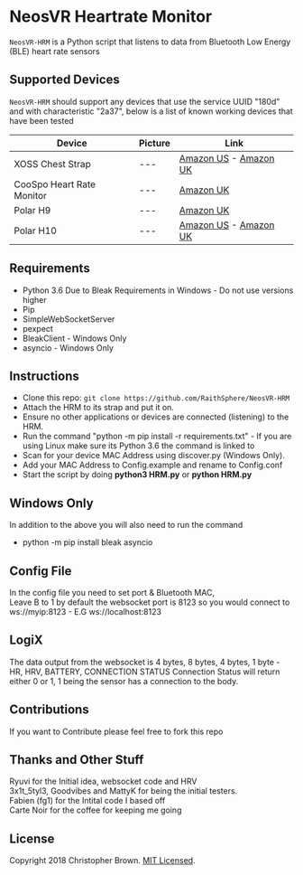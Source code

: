 # NeosVR Heartrate Monitor

`NeosVR-HRM` is a Python script that listens to data from Bluetooth Low Energy (BLE) heart rate sensors 

## Supported Devices
`NeosVR-HRM` should support any devices that use the service UUID "180d" and with characteristic "2a37", below is a list of known working devices that have been tested

Device | Picture | Link
--- | --- | ---
XOSS Chest Strap | --- | [Amazon US](https://www.amazon.com/XOSS-Monitor-Bluetooth-Wireless-Accessories/dp/B0822SFPTF/ref=sr_1_2?dchild=1&keywords=xoss+hrm&sr=8-2) - [Amazon UK](https://www.amazon.co.uk/XOSS-Monitor-Bluetooth-Waterproof-Computers/dp/B087LWS3BN/ref=sr_1_7?dchild=1&keywords=Xoss&qid=1604476420&sr=8-7)
CooSpo Heart Rate Monitor | --- | [Amazon UK](https://www.amazon.co.uk/CooSpo-Monitor-Bluetooth-Training-concept2/dp/B07SFTNXSD/)
Polar H9 | --- |  [Amazon UK](https://www.amazon.co.uk/POLAR-Unisexs-Sensor-Bluetooth-Waterproof-Monitor/dp/B08411DQ96)
Polar H10 | --- | [Amazon US](https://www.amazon.com/Polar-Heart-Rate-Monitor-Women/dp/B07PM54P4N/ref=sr_1_4?dchild=1&keywords=Polar+H9&sr=8-4) - [Amazon UK](https://www.amazon.co.uk/Polar-Monitor-Bluetooth-Waterproof-Sensor/dp/B07PM54P4N)

## Requirements
* Python 3.6 Due to Bleak Requirements in Windows - Do not use versions higher
* Pip
* SimpleWebSocketServer
* pexpect
* BleakClient - Windows Only
* asyncio - Windows Only

## Instructions
* Clone this repo: `git clone https://github.com/RaithSphere/NeosVR-HRM`
* Attach the HRM to its strap and put it on.
* Ensure no other applications or devices are connected (listening) to the HRM.
* Run the command "python -m pip install -r requirements.txt" - If you are using Linux make sure its Python 3.6 the command is linked to
* Scan for your device MAC Address using discover.py (Windows Only).
* Add your MAC Address to Config.example and rename to Config.conf
* Start the script by doing **python3 HRM.py** or **python HRM.py**

## Windows Only
In addition to the above you will also need to run the command
* python -m pip install bleak asyncio

## Config File
In the config file you need to set port & Bluetooth MAC, 
<BR>Leave B to 1 by default the websocket port is 8123 so you would connect to ws://myip:8123 - E.G ws://localhost:8123

## LogiX
The data output from the websocket is 4 bytes, 8 bytes, 4 bytes, 1 byte - HR, HRV, BATTERY, CONNECTION STATUS
Connection Status will return either 0 or 1, 1 being the sensor has a connection to the body.

## Contributions
If you want to Contribute please feel free to fork this repo

## Thanks and Other Stuff
Ryuvi for the Initial idea, websocket code and HRV
<BR>3x1t_5tyl3, Goodvibes and MattyK for being the initial testers.
<BR>Fabien (fg1) for the Intital code I based off
<BR>Carte Noir for the coffee for keeping me going

## License

Copyright 2018 Christopher Brown.
[MIT Licensed](https://chbrown.github.io/licenses/MIT/#2018).
